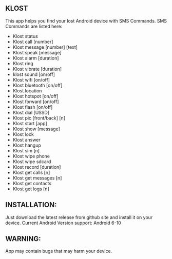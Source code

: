 KLOST
-----
This app helps you find your lost Android device with SMS Commands.
SMS Commands are listed here:
- Klost status
- Klost call [number]
- Klost message [number] [text]
- Klost speak [message]
- Klost alarm [duration]
- Klost ring
- Klost vibrate [duration]
- klost sound [on/off]
- Klost wifi [on/off]
- Klost bluetooth [on/off]
- Klost location
- Klost hotspot [on/off]
- Klost forward [on/off]
- Klost flash [on/off] 
- Klost dial [USSD]
- Klost pic [front/back] [n]
- Klost start [app]
- Klost show [message]
- Klost lock
- Klost answer
- Klost hangup
- Klost sim [n]
- Klost wipe phone
- Klost wipe sdcard
- Klost record [duration]
- Klost get calls [n]
- Klost get messages [n]
- Klost get contacts
- Klost get logs [n]

INSTALLATION:
-------------
Just download the latest release from github site and install it on your device.
Current Android Version support: Android 6-10

WARNING:
--------
App may contain bugs that may harm your device.

